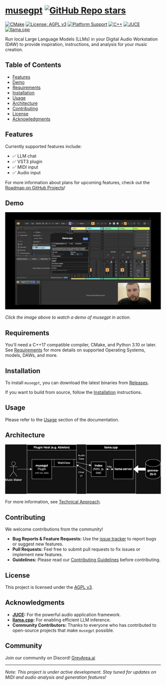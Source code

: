 # [musegpt](https://github.com/greynewell/musegpt) [![GitHub Repo stars](https://img.shields.io/github/stars/greynewell/musegpt)](https://github.com/greynewell/musegpt/stargazers)

[![CMake](https://github.com/greynewell/musegpt/actions/workflows/cmake.yml/badge.svg?branch=main)](https://github.com/greynewell/musegpt/actions/workflows/cmake.yml) [![License: AGPL v3](https://img.shields.io/badge/License-AGPL%20v3-blue.svg)](https://github.com/greynewell/musegpt/blob/main/LICENSE) [![Platform Support](https://img.shields.io/badge/platform-Windows%20%7C%20macOS%20%7C%20Linux-blue)](https://musegpt.org/requirements.html) [![C++](https://img.shields.io/badge/c++-17-%2300599C.svg?logo=c%2B%2B&logoColor=white)](https://musegpt.org/requirements.html) [![JUCE](https://img.shields.io/badge/JUCE-8-8DC63F&logo=juce&logoColor=white)](https://musegpt.org/requirements.html) [![llama.cpp](https://img.shields.io/badge/llama.cpp-feff4aa-violet&logoColor=white)](https://musegpt.org/requirements.html)

Run local Large Language Models (LLMs) in your Digital Audio Workstation (DAW) to provide inspiration, instructions, and analysis for your music creation.

## Table of Contents

- [Features](#features)
- [Demo](#demo)
- [Requirements](#requirements)
- [Installation](#installation)
- [Usage](#usage)
- [Architecture](#architecture)
- [Contributing](#contributing)
- [License](#license)
- [Acknowledgments](#acknowledgments)

## Features

Currently supported features include:

- ✅ LLM chat
- ✅ VST3 plugin
- ✅ MIDI input
- ✅ Audio input

For more information about plans for upcoming features, check out the [Roadmap on GitHub Projects](https://github.com/users/greynewell/projects/1)!

## Demo

[![musegpt Demo](assets/demo-thumbnail.png)](https://x.com/greynewell/status/1834805775686156534)

*Click the image above to watch a demo of musegpt in action.*

## Requirements

You'll need a C++17 compatible compiler, CMake, and Python 3.10 or later. See [Requirements](https://musegpt.org/requirements.html) for more details on supported Operating Systems, models, DAWs, and more.

## Installation

To install `musegpt`, you can download the latest binaries from [Releases](https://github.com/greynewell/musegpt/releases).

If you want to build from source, follow the [Installation](https://musegpt.org/installation.html) instructions.

## Usage

Please refer to the [Usage](https://musegpt.org/usage.html) section of the documentation.

## Architecture

![Architecture Diagram](assets/musegpt.drawio.png)

For more information, see [Technical Approach](https://musegpt.org/technical_approach.html).

## Contributing

We welcome contributions from the community!

- **Bug Reports & Feature Requests:** Use the [issue tracker](https://github.com/greynewell/musegpt/issues) to report bugs or suggest new features.
- **Pull Requests:** Feel free to submit pull requests to fix issues or implement new features.
- **Guidelines:** Please read our [Contributing Guidelines](CONTRIBUTING.md) before contributing.

## License

This project is licensed under the [AGPL v3](LICENSE).

## Acknowledgments

- **[JUCE](https://juce.com/):** For the powerful audio application framework.
- **[llama.cpp](https://github.com/ggerganov/llama.cpp):** For enabling efficient LLM inference.
- **Community Contributors:** Thanks to everyone who has contributed to open-source projects that make `musegpt` possible.

## Community

Join our community on Discord! [GreyArea.ai](http://greyarea.ai)

---

*Note: This project is under active development. Stay tuned for updates on MIDI and audio analysis and generation features!*
